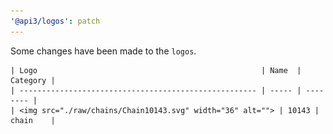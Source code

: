 ```yaml
---
'@api3/logos': patch
---
```


Some changes have been made to the `logos`.

    | Logo                                                  | Name  | Category |
    | ----------------------------------------------------- | ----- | -------- |
    | <img src="./raw/chains/Chain10143.svg" width="36" alt=""> | 10143 | chain    |
